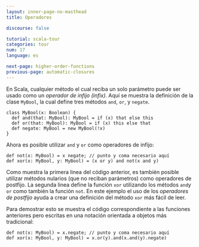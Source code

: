 ```yaml
---
layout: inner-page-no-masthead
title: Operadores

discourse: false

tutorial: scala-tour
categories: tour
num: 17
language: es

next-page: higher-order-functions
previous-page: automatic-closures
---
```


En Scala, cualquier método el cual reciba un solo parámetro puede ser usado como un *operador de infijo (infix)*. Aquí se muestra la definición de la clase `MyBool`, la cual define tres métodos `and`, `or`, y `negate`.

    class MyBool(x: Boolean) {
      def and(that: MyBool): MyBool = if (x) that else this
      def or(that: MyBool): MyBool = if (x) this else that
      def negate: MyBool = new MyBool(!x)
    }

Ahora es posible utilizar `and` y `or` como operadores de infijo:

    def not(x: MyBool) = x negate; // punto y coma necesario aquí
    def xor(x: MyBool, y: MyBool) = (x or y) and not(x and y)

Como muestra la primera linea del código anterior, es también posible utilizar métodos nularios (que no reciban parámetros) como operadores de postfijo. La segunda linea define la función `xor` utilizando los métodos `and`y `or` como también la función `not`. En este ejemplo el uso de los _operadores de postfijo_ ayuda a crear una definición del método `xor` más fácil de leer.

Para demostrar esto se muestra el código correspondiente a las funciones anteriores pero escritas en una notación orientada a objetos más tradicional:

    def not(x: MyBool) = x.negate; // punto y coma necesario aquí
    def xor(x: MyBool, y: MyBool) = x.or(y).and(x.and(y).negate)
